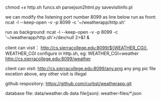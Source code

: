  chmod +x http.sh funcs.sh parsejson2html.py savevisitinfo.pl
 
 
 we can modify the listening port number 8099 as line below
 run as front: 
 ncat -l --keep-open -v -p 8099 -c '~/weatherapp/http.sh'
 
 run as background: 
 ncat -l --keep-open -v -p 8099 -c '~/weatherapp/http.sh'>/dev/null 2>&1 &
 
 
 client can visit：
 http://cs.sierracollege.edu:8099/${WEATHER_CGI}, WEATHER_CGI configure in http.sh, eg: WEATHER_CGI=weather 
 http://cs.sierracollege.edu:8099/weather  
  
 client can visit:  http://cs.sierracollege.edu:8099/any.png  any png pic file
 excetion above, any other visit is illegal
 
 github respository: 
 https://github.com/curbst/weatherapp.git
 
 database file: data/weather.db
 data file(json): weather-files/*.json


